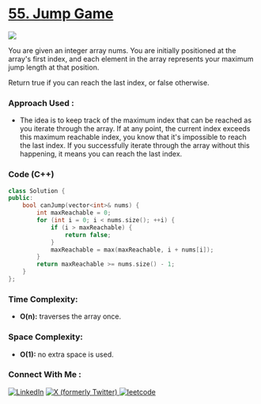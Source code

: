 # [55. Jump Game](https://leetcode.com/problems/jump-game/description/)

![](https://badgen.net/badge/Level/Medium/yellow)

You are given an integer array nums. You are initially positioned at the array's first index, and each element in the array represents your maximum jump length at that position.

Return true if you can reach the last index, or false otherwise.

### Approach Used :

-   The idea is to keep track of the maximum index that can be reached as you iterate through the array. If at any point, the current index exceeds this maximum reachable index, you know that it's impossible to reach the last index. If you successfully iterate through the array without this happening, it means you can reach the last index.

### Code (C++)

```cpp
class Solution {
public:
    bool canJump(vector<int>& nums) {
        int maxReachable = 0;
        for (int i = 0; i < nums.size(); ++i) {
            if (i > maxReachable) {
                return false;
            }
            maxReachable = max(maxReachable, i + nums[i]);
        }
        return maxReachable >= nums.size() - 1;
    }
};

```

### Time Complexity:
- **O(n):** traverses the array once.

### Space Complexity:
- **O(1):** no extra space is used.


### Connect With Me : 

<a href="https://www.linkedin.com/in/shivam-ray-b4306524a/" target="_blank"><img src="https://img.shields.io/badge/LinkedIn-0077B5?style=for-the-badge&logo=linkedin&logoColor=white" alt="LinkedIn"></a>
<a href="https://x.com/rai_shivam11/" target="_blank"><img src="https://img.shields.io/badge/Twitter-1DA1F2?style=for-the-badge&logo=twitter&logoColor=white" alt="X (formerly Twitter)">
</a>
<a href="https://leetcode.com/u/shrunited0702/" target="_blank"><img src="https://img.shields.io/badge/LeetCode-000000?style=for-the-badge&logo=LeetCode&logoColor=#d16c06" alt="leetcode">
</a>